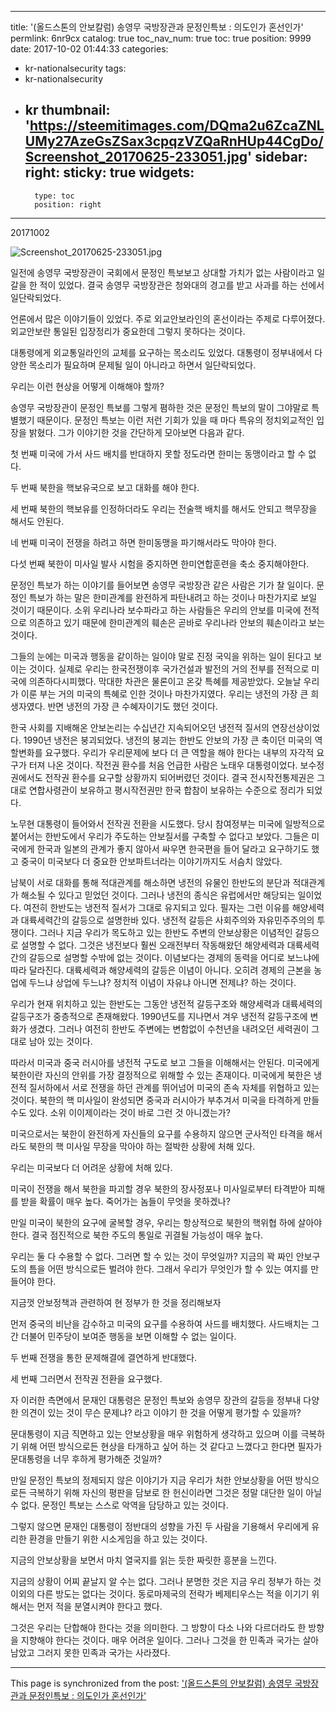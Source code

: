 
---
title: '(올드스톤의 안보칼럼) 송영무 국방장관과 문정인특보 : 의도인가 혼선인가'
permlink: 6nr9cx
catalog: true
toc_nav_num: true
toc: true
position: 9999
date: 2017-10-02 01:44:33
categories:
- kr-nationalsecurity
tags:
- kr-nationalsecurity
- kr
thumbnail: 'https://steemitimages.com/DQma2u6ZcaZNLUMy27AzeGsZSax3cpqzVZQaRnHUp44CgDo/Screenshot_20170625-233051.jpg'
sidebar:
    right:
        sticky: true
widgets:
    -
        type: toc
        position: right
---


20171002

![Screenshot_20170625-233051.jpg](https://steemitimages.com/DQma2u6ZcaZNLUMy27AzeGsZSax3cpqzVZQaRnHUp44CgDo/Screenshot_20170625-233051.jpg)

일전에 송영무 국방장관이 국회에서 문정인 특보보고 상대할 가치가 없는 사람이라고 일갈을 한 적이 있었다. 결국 송영무 국방장관은 청와대의 경고를 받고 사과를 하는 선에서 일단락되었다. 

언론에서 많은 이야기들이 있었다. 주로 외교안보라인의 혼선이라는 주제로 다루어졌다. 외교안보란 통일된 입장정리가 중요한데 그렇지 못하다는 것이다. 

대통령에게 외교통일라인의 교체를 요구하는 목소리도 있었다. 대통령이 정부내에서 다양한 목소리가 필요하며 문제될 일이 아니라고 하면서 일단락되었다. 

우리는 이런 현상을 어떻게 이해해야 할까? 

송영무 국방장관이 문정인 특보를 그렇게 폄하한 것은 문정인 특보의 말이 그야말로 특별했기 때문이다. 문정인 특보는 이런 저런 기회가 있을 때 마다 특유의 정치외교적인 입장을 밝혔다. 그가 이야기한 것을 간단하게 모아보면 다음과 같다. 

첫 번째 미국에 가서 사드 배치를 반대하지 못할 정도라면 한미는 동맹이라고 할 수 없다.

두 번째 북한을 핵보유국으로 보고 대화를 해야 한다. 

세 번째 북한의 핵보유를 인정하더라도 우리는 전술핵 배치를 해서도 안되고 핵무장을 해서도 안된다. 

네 번째 미국이 전쟁을 하려고 하면 한미동맹을 파기해서라도 막아야 한다.

다섯 번째 북한이 미사일 발사 시험을 중지하면 한미연합훈련을 축소 중지해야한다. 

문정인 특보가 하는 이야기를 들어보면 송영무 국방장관 같은 사람은 기가 찰 일이다. 문정인 특보가 하는 말은 한미관계를 완전하게 파탄내려고 하는 것이나 마찬가지로 보일 것이기 때문이다. 소위 우리나라 보수파라고 하는 사람들은 우리의 안보를 미국에 전적으로 의존하고 있기 때문에 한미관계의 훼손은 곧바로 우리나라 안보의 훼손이라고 보는 것이다.  

그들의 눈에는 미국과 행동을 같이하는 일이야 말로 진정 국익을 위하는 일이 된다고 보이는 것이다. 실제로 우리는 한국전쟁이후 국가건설과 발전의 거의 전부를 전적으로 미국에 의존하다시피했다. 막대한 차관은 물론이고 온갖 특혜를 제공받았다. 오늘날 우리가 이룬 부는 거의 미국의 특혜로 인한 것이나 마찬가지였다. 우리는 냉전의 가장 큰 희생자였다. 반면 냉전의 가장 큰 수혜자이기도 했던 것이다. 

한국 사회를 지배해온 안보논리는 수십년간 지속되어오던 냉전적 질서의 연장선상이었다. 1990년 냉전은 붕괴되었다. 냉전의 붕괴는 한반도 안보의 가장 큰 축이던 미국의 역할변화를 요구했다. 우리가 우리문제에 보다 더 큰 역할을 해야 한다는 내부의 자각적 요구가 터져 나온 것이다. 작전권 환수를 처음 언급한 사람은 노태우 대통령이었다. 보수정권에서도 전작권 환수를 요구할 상황까지 되어버렸던 것이다. 결국 전시작전통제권은 그대로 연합사령관이  보유하고 평시작전권만 한국 합참이 보유하는 수준으로 정리가 되었다. 

노무현 대통령이 들어와서 전작권 전환을 시도했다. 당시 참여정부는 미국에 일방적으로 붙어서는 한반도에서 우리가 주도하는 안보질서를 구축할 수 없다고 보았다. 그들은 미국에게 한국과 일본의 관계가 좋지 않아서 싸우면 한국편을 들어 달라고 요구하기도 했고 중국이 미국보다 더 중요한 안보파트너라는 이야기까지도 서슴치 않았다. 

남북이 서로 대화를 통해 적대관계를 해소하면 냉전의 유물인 한반도의 분단과 적대관계가 해소될 수 있다고 믿었던 것이다. 
그러나 냉전의 종식은 유럽에서만 해당되는 일이었다. 여전히 한반도는 냉전적 질서가 그대로 유지되고 있다. 필자는 그런 이유를 해양세력과 대륙세력간의 갈등으로 설명한바 있다. 냉전적 갈등은 사회주의와 자유민주주의의 투쟁이다. 그러나 지금 우리가 목도하고 있는 한반도 주변의 안보상황은 이념적인 갈등으로 설명할 수 없다. 그것은 냉전보다 훨씬 오래전부터 작동해왔던 해양세력과 대륙세력간의 갈등으로 설명할 수밖에 없는 것이다. 이념보다는 경제의 동력을 어디로 보느냐에 따라 달라진다. 대륙세력과 해양세력의  갈등은 이념이 아니다. 오히려 경제의 근본을 농업에 두느냐 상업에 두느냐? 정치적 이념이 자유냐 아니면 전제냐? 하는  것이다.

우리가 현재 위치하고 있는 한반도는 그동안 냉전적 갈등구조와 해양세력과 대륙세력의 갈등구조가 중층적으로 존재해왔다. 1990년도를 지나면서 겨우 냉전적 갈등구조에 변화가 생겼다. 그러나 여전히 한반도 주변에는 변함없이 수천년을 내려오던 세력권이 그대로 남아 있는 것이다. 

따라서 미국과 중국 러시아를 냉전적 구도로 보고 그들을 이해해서는 안된다. 미국에게 북한이란 자신의 안위를 가장 결정적으로 위해할 수 있는 존재이다. 미국에게 북한은 냉전적 질서하에서 서로 전쟁을 하던 관계를 뛰어넘어 미국의 존속 자체를 위협하고 있는 것이다. 북한의 핵 미사일이 완성되면 중국과 러시아가 부추겨서 미국을 타격하게 만들 수도 있다. 소위 이이제이라는 것이 바로 그런 것 아니겠는가? 

미국으로서는 북한이 완전하게 자신들의 요구를 수용하지 않으면 군사적인 타격을 해서라도 북한의 핵 미사일 무장을 막아야 하는 절박한 상황에 처해 있다. 

우리는 미국보다 더 어려운 상황에 처해 있다. 

미국이 전쟁을 해서 북한을 파괴할 경우 북한의 장사정포나 미사일로부터 타격받아 피해를 받을 확률이 매우 높다. 죽어가는 놈들이 무엇을 못하겠나?

만일 미국이 북한의 요구에 굴복할 경우, 우리는 항상적으로 북한의 핵위협 하에 살아야 한다. 결국 점진적으로 북한 주도의 통일로 귀결될 가능성이 매우 높다.  

우리는 둘 다 수용할 수 없다. 그러면 할 수 있는 것이 무엇일까? 
지금의 꽉 짜인 안보구도의 틈을 어떤 방식으로든 벌려야 한다. 그래서 우리가 무엇인가 할 수 있는 여지를 만들어야 한다. 

지금껏 안보정책과 관련하여 현 정부가 한 것을 정리해보자

먼저 중국의 비난을 감수하고 미국의 요구를 수용하여 사드를 배치했다. 사드배치는 그간 더불어 민주당이 보여준 행동을 보면 이해할 수 없는 일이다. 

두 번째 전쟁을 통한 문제해결에 결연하게 반대했다.

세 번째 그러면서 전작권 전환을 요구했다. 

자 이러한 측면에서 문재인 대통령은 문정인 특보와 송영무 장관의 갈등을 정부내 다양한 의견이 있는 것이 무슨 문제냐? 라고 이야기 한 것을 어떻게 평가할 수 있을까?  

문대통령이 지금 직면하고 있는 안보상황을 매우 위험하게 생각하고 있으며 이를 극복하기 위해 어떤 방식으로든 현상을 타개하고 싶어 하는 것 같다고 느꼈다고 한다면 필자가 문대통령을 너무 후하게 평가해준  것일까? 

만일 문정인 특보의 정제되지 않은 이야기가 지금 우리가 처한 안보상황을 어떤 방식으로든 극복하기 위해 자신의 평판을 담보로 한 헌신이라면 그것은 정말 대단한 일이 아닐 수 없다. 
문정인 특보는 스스로 악역을 담당하고 있는 것이다. 

그렇지 않으면 문재인 대통령이 정반대의 성향을 가진 두 사람을 기용해서 우리에게 유리한 환경을 만들기 위한 시소게임을 하고 있는 것이다.

지금의 안보상황을 보면서 마치 열국지를 읽는 듯한 짜릿한 흥분을 느낀다. 

지금의 상황이 어찌 끝날지 알 수는 없다. 
그러나 분명한 것은 지금 우리 정부가 하는 것 이외의 다른 방도는 없다는 것이다. 
동로마제국의 전략가 베제티우스는 적을 이기기 위해서는 먼저 적을 분열시켜야 한다고 했다. 

그것은 우리는 단합해야 한다는 것을 의미한다. 
그 방향이 다소 나와 다르더라도 한 방향을 지향해야 한다는 것이다. 
매우 어려운 일이다. 
그러나 그것을 한 민족과 국가는 살아남았고 그러지 못한 민족과 국가는 사라졌다.

- - -

This page is synchronized from the post: ['(올드스톤의 안보칼럼) 송영무 국방장관과 문정인특보 : 의도인가 혼선인가'](https://steemit.com/@oldstone/6nr9cx)
